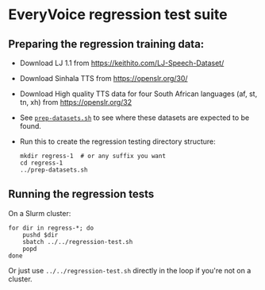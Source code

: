 # EveryVoice regression test suite

## Preparing the regression training data:

 - Download LJ 1.1 from https://keithito.com/LJ-Speech-Dataset/
 - Download Sinhala TTS from https://openslr.org/30/
 - Download High quality TTS data for four South African languages (af, st, tn,
   xh) from https://openslr.org/32
 - See [`prep-datasets.sh`](prep-datasets.sh) to see where these datasets are expected to be found.
 - Run this to create the regression testing directory structure:

       mkdir regress-1  # or any suffix you want
       cd regress-1
       ../prep-datasets.sh

## Running the regression tests

On a Slurm cluster:

    for dir in regress-*; do
        pushd $dir
        sbatch ../../regression-test.sh
        popd
    done

Or just use `../../regression-test.sh` directly in the loop if you're not on a cluster.
